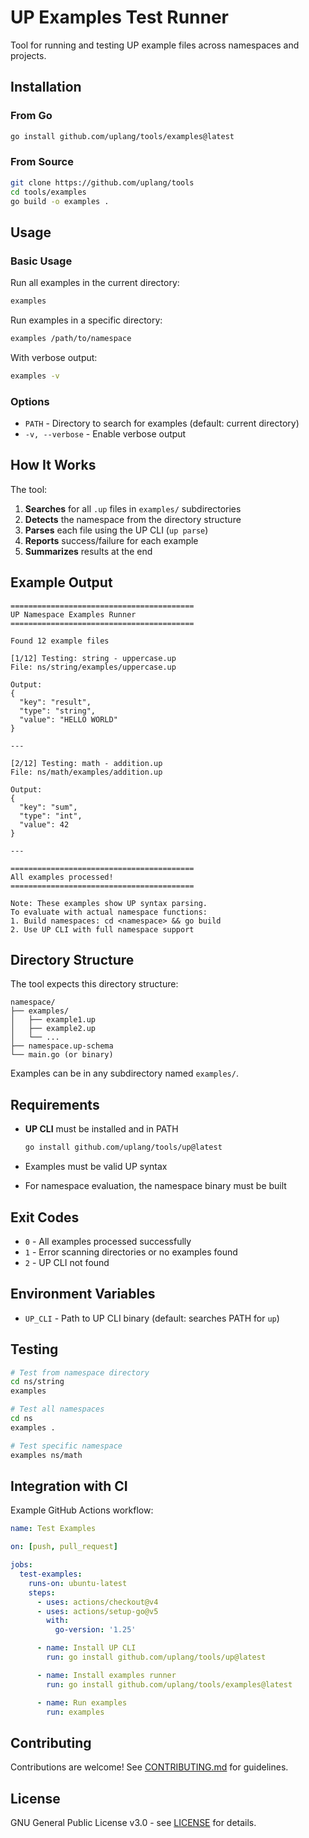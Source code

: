 # UP Examples Test Runner

Tool for running and testing UP example files across namespaces and projects.

## Installation

### From Go

```bash
go install github.com/uplang/tools/examples@latest
```

### From Source

```bash
git clone https://github.com/uplang/tools
cd tools/examples
go build -o examples .
```

## Usage

### Basic Usage

Run all examples in the current directory:

```bash
examples
```

Run examples in a specific directory:

```bash
examples /path/to/namespace
```

With verbose output:

```bash
examples -v
```

### Options

- `PATH` - Directory to search for examples (default: current directory)
- `-v, --verbose` - Enable verbose output

## How It Works

The tool:

1. **Searches** for all `.up` files in `examples/` subdirectories
2. **Detects** the namespace from the directory structure
3. **Parses** each file using the UP CLI (`up parse`)
4. **Reports** success/failure for each example
5. **Summarizes** results at the end

## Example Output

```
=========================================
UP Namespace Examples Runner
=========================================

Found 12 example files

[1/12] Testing: string - uppercase.up
File: ns/string/examples/uppercase.up

Output:
{
  "key": "result",
  "type": "string",
  "value": "HELLO WORLD"
}

---

[2/12] Testing: math - addition.up
File: ns/math/examples/addition.up

Output:
{
  "key": "sum",
  "type": "int",
  "value": 42
}

---

=========================================
All examples processed!
=========================================

Note: These examples show UP syntax parsing.
To evaluate with actual namespace functions:
1. Build namespaces: cd <namespace> && go build
2. Use UP CLI with full namespace support
```

## Directory Structure

The tool expects this directory structure:

```
namespace/
├── examples/
│   ├── example1.up
│   ├── example2.up
│   └── ...
├── namespace.up-schema
└── main.go (or binary)
```

Examples can be in any subdirectory named `examples/`.

## Requirements

- **UP CLI** must be installed and in PATH
  ```bash
  go install github.com/uplang/tools/up@latest
  ```

- Examples must be valid UP syntax
- For namespace evaluation, the namespace binary must be built

## Exit Codes

- `0` - All examples processed successfully
- `1` - Error scanning directories or no examples found
- `2` - UP CLI not found

## Environment Variables

- `UP_CLI` - Path to UP CLI binary (default: searches PATH for `up`)

## Testing

```bash
# Test from namespace directory
cd ns/string
examples

# Test all namespaces
cd ns
examples .

# Test specific namespace
examples ns/math
```

## Integration with CI

Example GitHub Actions workflow:

```yaml
name: Test Examples

on: [push, pull_request]

jobs:
  test-examples:
    runs-on: ubuntu-latest
    steps:
      - uses: actions/checkout@v4
      - uses: actions/setup-go@v5
        with:
          go-version: '1.25'

      - name: Install UP CLI
        run: go install github.com/uplang/tools/up@latest

      - name: Install examples runner
        run: go install github.com/uplang/tools/examples@latest

      - name: Run examples
        run: examples
```

## Contributing

Contributions are welcome! See [CONTRIBUTING.md](../../spec/CONTRIBUTING.md) for guidelines.

## License

GNU General Public License v3.0 - see [LICENSE](../LICENSE) for details.

